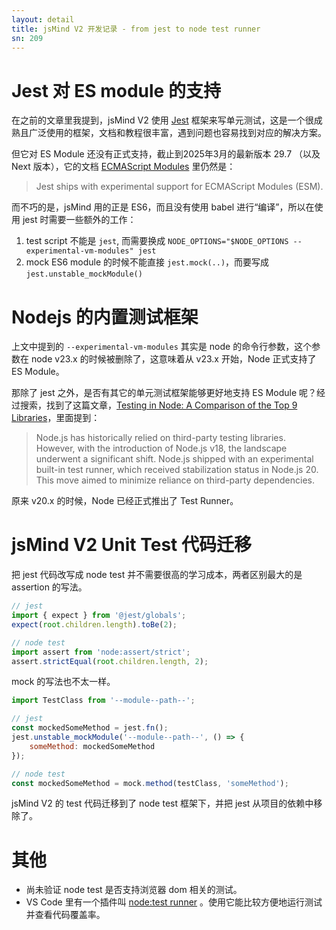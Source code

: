 ```yaml
---
layout: detail
title: jsMind V2 开发记录 - from jest to node test runner
sn: 209
---
```


Jest 对 ES module 的支持
===

在之前的文章里我提到，jsMind V2 使用 [Jest](https://jestjs.io/) 框架来写单元测试，这是一个很成熟且广泛使用的框架，文档和教程很丰富，遇到问题也容易找到对应的解决方案。

但它对 ES Module 还没有正式支持，截止到2025年3月的最新版本 29.7 （以及 Next 版本），它的文档 [ECMAScript Modules](https://jestjs.io/docs/ecmascript-modules) 里仍然是：

> Jest ships with experimental support for ECMAScript Modules (ESM).

而不巧的是，jsMind 用的正是 ES6，而且没有使用 babel 进行“编译”，所以在使用 jest 时需要一些额外的工作：

1. test script 不能是 `jest`, 而需要换成 `NODE_OPTIONS="$NODE_OPTIONS --experimental-vm-modules" jest`
2. mock ES6 module 的时候不能直接 `jest.mock(..)`，而要写成 `jest.unstable_mockModule()`

Nodejs 的内置测试框架
===

上文中提到的 `--experimental-vm-modules` 其实是 node 的命令行参数，这个参数在 node v23.x 的时候被删除了，这意味着从 v23.x 开始，Node 正式支持了 ES Module。

那除了 jest 之外，是否有其它的单元测试框架能够更好地支持 ES Module 呢？经过搜索，找到了这篇文章，[Testing in Node: A Comparison of the Top 9 Libraries](https://betterstack.com/community/guides/testing/best-node-testing-libraries/)，里面提到：

> Node.js has historically relied on third-party testing libraries. However, with the introduction of Node.js v18, the landscape underwent a significant shift. Node.js shipped with an experimental built-in test runner, which received stabilization status in Node.js 20. This move aimed to minimize reliance on third-party dependencies. 

原来 v20.x 的时候，Node 已经正式推出了 Test Runner。

jsMind V2 Unit Test 代码迁移
===

把 jest 代码改写成 node test 并不需要很高的学习成本，两者区别最大的是 assertion 的写法。

```javascript
// jest
import { expect } from '@jest/globals';
expect(root.children.length).toBe(2);

// node test
import assert from 'node:assert/strict';
assert.strictEqual(root.children.length, 2);
```

mock 的写法也不太一样。

```javascript
import TestClass from '--module--path--';

// jest
const mockedSomeMethod = jest.fn();
jest.unstable_mockModule('--module--path--', () => {
    someMethod: mockedSomeMethod
});

// node test
const mockedSomeMethod = mock.method(testClass, 'someMethod');
```

jsMind V2 的 test 代码迁移到了 node test 框架下，并把 jest 从项目的依赖中移除了。

其他
===
* 尚未验证 node test 是否支持浏览器 dom 相关的测试。
* VS Code 里有一个插件叫 [node:test runner](https://marketplace.visualstudio.com/items?itemName=connor4312.nodejs-testing) 。使用它能比较方便地运行测试并查看代码覆盖率。